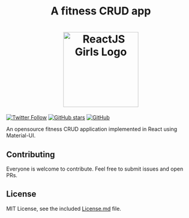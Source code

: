 <h1 align="center"><strong>A fitness CRUD app</strong></h1>
<h1 align="center">
  <a href="https://docs.reactjsgirls.com/" target="blank"><img src="https://material-ui.com/static/images/material-ui-logo.svg" width="200" height="200"  alt="ReactJS Girls Logo" /></a>
</h1>

<div align="center"> </div>

[![Twitter Follow](https://img.shields.io/twitter/follow/espadrine.svg?style=social&label=Follow)](https://github.com/aimenbatool/material-crud)
[![GitHub stars](https://img.shields.io/github/stars/badges/shields.svg?style=social&label=Stars)](https://github.com/aimenbatool/material-crud)
[![GitHub](https://img.shields.io/github/license/mashape/apistatus.svg?style=flat-square)](https://opensource.org/licenses/MIT)


An opensource fitness CRUD application implemented in React using Material-UI.

## Contributing

Everyone is welcome to contribute. Feel free to submit issues and open PRs.

## License

MIT License, see the included [License.md](License.md) file.